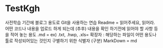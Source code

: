 # TestKgh
사전학습 기간에 블로그 용도로 Git을 사용하는 연습
Readme = 읽어주세요, 읽어라. 어떤 코드나 내용을 업로드 하게 되는데 (추후) 내용을 확인 하기전에 읽어야 할 사항 등을 적어 놓는 용도
.md = ex) .txt, .hwp, .xls= 확장자 : 해당하는 파일이 어떤 용도나 툴로 작성되어있는 것인지 구별하기 위한 식별자 (구분)
MarkDown = md
